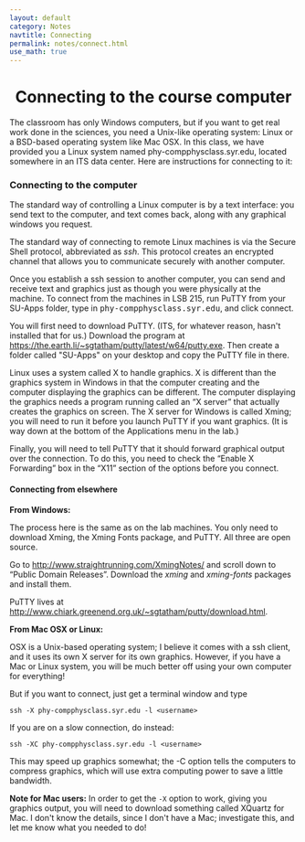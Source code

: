 ```yaml
---
layout: default
category: Notes
navtitle: Connecting
permalink: notes/connect.html
use_math: true
---
```


<center><h1>Connecting to the course computer</h1></center>

The classroom has only Windows computers, but if you want to get real work done in the sciences,
you need a Unix-like operating system: Linux or a BSD-based operating system like Mac OSX.
In this class, we have provided you a Linux system named
phy-compphysclass.syr.edu, located somewhere in an ITS data center. Here are instructions for connecting
to it: 

### Connecting to the computer

The standard way of controlling a Linux computer is by a text interface: you send text to the computer,
and text comes back, along with any graphical windows you request.

The standard way of connecting to remote Linux machines is via the Secure Shell protocol, abbreviated as *ssh*.
This protocol creates an encrypted channel that allows you to communicate securely with another computer. 

Once you establish a ssh session to another computer, you can send and receive text and graphics just as though you were physically
at the machine. To connect from the machines in LSB 215, run PuTTY from your SU-Apps folder, type in
<kbd>phy-compphysclass.syr.edu</kbd>, and click connect.

You will first need to download PuTTY. (ITS, for whatever reason, hasn't installed that for us.) Download the program 
at <a href="https://the.earth.li/~sgtatham/putty/latest/w64/putty.exe">https://the.earth.li/~sgtatham/putty/latest/w64/putty.exe</a>.
Then create a folder called "SU-Apps" on your desktop and copy the PuTTY file in there.

Linux uses a system called X to handle graphics. X is different than the graphics system in Windows in that the computer
creating and the computer displaying the graphics can be different. The computer displaying the graphics
needs a program running called an “X server” that actually creates the graphics on screen. The X server for
Windows is called Xming; you will need to run it before you launch PuTTY if you want graphics. (It is way down at the bottom of the Applications menu in the lab.)

Finally, you will need to tell PuTTY that it should forward graphical output over the connection. To do
this, you need to check the “Enable X Forwarding” box in the “X11” section of the options before you connect.

#### Connecting from elsewhere

**From Windows:**

The process here is the same as on the lab machines. You only need to download Xming, the Xming Fonts
package, and PuTTY. All three are open source.

Go to <http://www.straightrunning.com/XmingNotes/> and scroll down to “Public Domain Releases”.
Download the *xming* and *xming-fonts* packages and install them.

PuTTY lives at <http://www.chiark.greenend.org.uk/~sgtatham/putty/download.html>.

**From Mac OSX or Linux:**

OSX is a Unix-based operating system; I believe it comes with a ssh client, and it uses its own X server for
its own graphics. However, if you have a Mac or Linux system, you will be much better off using your own computer
for everything!

But if you want to connect, just get a terminal window and type

```
ssh -X phy-compphysclass.syr.edu -l <username>
```

If you are on a slow connection, do instead:

```
ssh -XC phy-compphysclass.syr.edu -l <username>
```

This may speed up graphics somewhat; the -C option tells the computers to compress graphics, which will use extra computing power to save a little bandwidth.

**Note for Mac users:** In order to get the `-X` option to work, giving you graphics output, you will need to download something called XQuartz for Mac. I don't know the details, since I don't have a Mac; investigate this, and let me know what you needed to do! 

